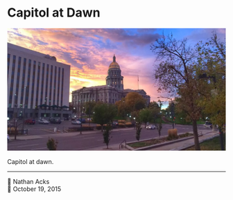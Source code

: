 # Capitol at Dawn

![The Colorado state capitol at dawn](assets/2015-10-19-capitol-at-dawn.webp)

Capitol at dawn.

- - - -

<span aria-hidden="true">👤</span> Nathan Acks  
<span aria-hidden="true">📅</span> October 19, 2015
